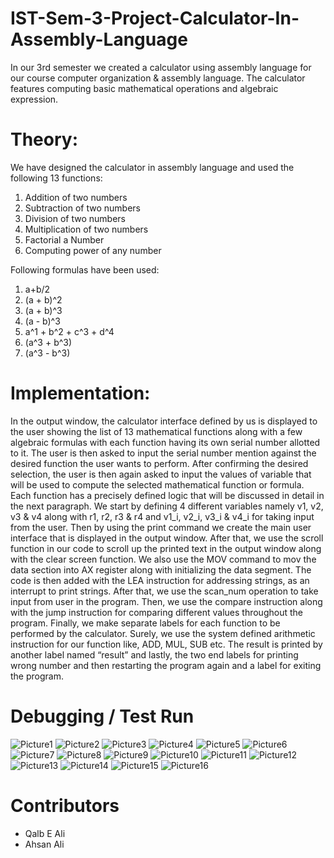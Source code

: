 # IST-Sem-3-Project-Calculator-In-Assembly-Language
In our 3rd semester we created a calculator using assembly language for our course computer organization &amp; assembly language. The calculator features computing basic mathematical operations and algebraic expression.

# Theory:
We have designed the calculator in assembly language and used the following 13 functions:
1) Addition of two numbers          
2) Subtraction of two numbers          
3) Division of two numbers            
4) Multiplication of two numbers                    
5) Factorial a Number            
6) Computing power of any number       

Following formulas have been used:
1) a+b/2                         
2) (a + b)^2    
3) (a + b)^3 
4) (a - b)^3 
5) a^1 + b^2 + c^3 + d^4        
6) (a^3 + b^3) 
7) (a^3 - b^3)

# Implementation:

In the output window, the calculator interface defined by us is displayed to the user showing the list of 13 mathematical functions along with a few algebraic formulas with each function having its own serial number allotted to it. The user is then asked to input the serial number mention against the desired function the user wants to perform. After confirming the desired selection, the user is then again asked to input the values of variable that will be used to compute the selected mathematical function or formula. Each function has a precisely defined logic that will be discussed in detail in the next paragraph.
We start by defining 4 different variables namely v1, v2, v3 & v4 along with r1, r2, r3 & r4 and v1_i, v2_i, v3_i & v4_i for taking input from the user. Then by using the print command we create the main user interface that is displayed in the output window. After that, we use the scroll function in our code to scroll up the printed text in the output window along with the clear screen function. We also use the MOV command to mov the data section into AX register along with initializing the data segment. The code is then added with the LEA instruction for addressing strings, as an interrupt to print strings. After that, we use the scan_num operation to take input from user in the program. Then, we use the compare instruction along with the jump instruction for comparing different values throughout the program. Finally, we make separate labels for each function to be performed by the calculator. Surely, we use the system defined arithmetic instruction for our function like, ADD, MUL, SUB etc. The result is printed by another label named “result” and lastly, the two end labels for printing wrong number and then restarting the program again and a label for exiting the program.

# Debugging / Test Run

![Picture1](https://user-images.githubusercontent.com/92357124/193456349-6655158e-e962-46b5-9ab1-9c4cbaf59793.png)
![Picture2](https://user-images.githubusercontent.com/92357124/193456365-7761b0db-4264-4834-ae22-aedf056ec17d.png)
![Picture3](https://user-images.githubusercontent.com/92357124/193456386-bda23e1a-39ba-4ae5-a969-9d18e9664560.png)
![Picture4](https://user-images.githubusercontent.com/92357124/193456475-db9da274-15fa-4fb2-b792-80a942f786ae.png)
![Picture5](https://user-images.githubusercontent.com/92357124/193456532-88bf6646-677e-4f5b-97a9-0760587f6082.png)
![Picture6](https://user-images.githubusercontent.com/92357124/193456537-26341844-f626-4815-9bad-d1d74627dea2.png)
![Picture7](https://user-images.githubusercontent.com/92357124/193456547-09302529-683b-48f3-bf8e-65c6bb09ecc7.png)
![Picture8](https://user-images.githubusercontent.com/92357124/193456552-9d5834d2-0952-4503-81aa-e9c7bdde8370.png)
![Picture9](https://user-images.githubusercontent.com/92357124/193456560-c96eba78-8c44-49e2-bf78-9f78354845ef.png)
![Picture10](https://user-images.githubusercontent.com/92357124/193456565-27da16ce-8d62-40f7-b1dc-b27aa4c84e03.png)
![Picture11](https://user-images.githubusercontent.com/92357124/193456562-5e4deda7-6350-4480-b4d9-8d0f30e9bc62.png)
![Picture12](https://user-images.githubusercontent.com/92357124/193456582-99297f26-77b2-40fe-8841-f05839d06657.png)
![Picture13](https://user-images.githubusercontent.com/92357124/193456585-ef326b35-b5dc-47d7-b25c-5e53f2ab40b2.png)
![Picture14](https://user-images.githubusercontent.com/92357124/193456597-8219d046-117b-4b8d-8197-91e56d056a04.png)
![Picture15](https://user-images.githubusercontent.com/92357124/193456601-409e70d7-2c5a-4389-a409-4f60454dcc5d.png)
![Picture16](https://user-images.githubusercontent.com/92357124/193456606-b284c4ad-985e-4f54-95b8-d4c276640b1a.png)

# Contributors
- Qalb E Ali
- Ahsan Ali
